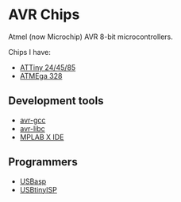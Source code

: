 # AVR Chips

Atmel (now Microchip) AVR 8-bit microcontrollers.

Chips I have:

* [ATTiny 24/45/85](attiny/README.md)
* [ATMEga 328](atmega328/README.md)

## Development tools

* [avr-gcc](https://gcc.gnu.org/wiki/avr-gcc)
* [avr-libc](https://www.nongnu.org/avr-libc)
* [MPLAB X IDE](https://www.microchip.com/en-us/tools-resources/develop/mplab-x-ide)

## Programmers

* [USBasp](usbasp/README.md)
* [USBtinyISP](usbtinyisp/README.md)
